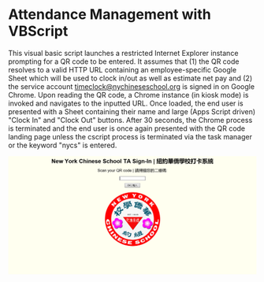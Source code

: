 # Attendance Management with VBScript

This visual basic script launches a restricted Internet Explorer instance prompting for a QR code to be entered. It assumes that (1) the QR code resolves to a valid HTTP URL containing an employee-specific Google Sheet which will be used to clock in/out as well as estimate net pay and (2) the service account timeclock@nychineseschool.org is signed in on Google Chrome. Upon reading the QR code, a Chrome instance (in kiosk mode) is invoked and navigates to the inputted URL. Once loaded, the end user is presented with a Sheet containing their name and large (Apps Script driven) "Clock In" and "Clock Out" buttons. After 30 seconds, the Chrome process is terminated and the end user is once again presented with the QR code landing page unless the cscript process is terminated via the task manager or the keyword "nycs" is entered.

![alt text](https://github.com/kevinkenzhao/New-York-Chinese-School/blob/master/kiosk-capture.PNG?raw=true)
